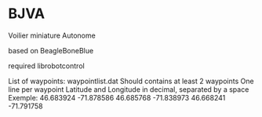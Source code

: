# BJVA 
Voilier miniature Autonome

based on BeagleBoneBlue

required
    librobotcontrol


List of waypoints: waypointlist.dat
    Should contains at least 2 waypoints
    One line per waypoint
    Latitude and Longitude in decimal, separated by a space
    Exemple:
        46.683924 -71.878586
        46.685768 -71.838973
        46.668241 -71.791758
        